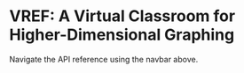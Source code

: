 # VREF: A Virtual Classroom for Higher-Dimensional Graphing
Navigate the API reference using the navbar above.